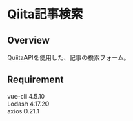 # Qiita記事検索
## Overview
QuiitaAPIを使用した、記事の検索フォーム。

## Requirement
vue-cli 4.5.10  
Lodash 4.17.20  
axios 0.21.1
